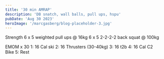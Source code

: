 ```yaml
---
title: '30 min AMRAP'
description: 'DB snatch, wall balls, pull ups, hspu'
pubDate: 'Aug 30 2023'
heroImage: '/marcgasberg/blog-placeholder-3.jpg'
---
```

Strength 
6 x 5 weighted pull ups @ 16kg
6 x 5 2-2-2-2 back squat @ 100kg

EMOM x 30 
1: 16 Cal ski
2: 16 Thrusters (30-40kg) 
3: 16 t2b 
4: 16 Cal C2 Bike 
5: Rest
